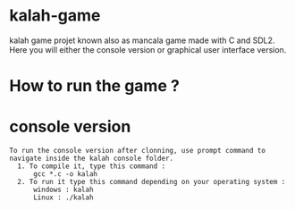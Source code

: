 # kalah-game
kalah game projet known also as mancala game made with C and SDL2. Here you will either the console version or graphical user interface version.

# How to run the game ?
  # console version
    To run the console version after clonning, use prompt command to navigate inside the kalah console folder. 
      1. To compile it, type this command :
          gcc *.c -o kalah
      2. To run it type this command depending on your operating system : 
          windows : kalah
          Linux : ./kalah
  
  #
          
